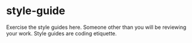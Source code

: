 # style-guide
Exercise the style guides here. Someone other than you will be reviewing your work. Style guides are coding etiquette. 
